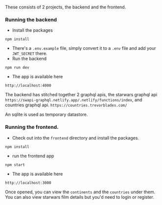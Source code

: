 These consists of 2 projects, the backend and the frontend.

### Running the backend 
- Install the packages 
```
npm install
```
- There's a `.env.example` file, simply convert it to a `.env` file and add your `JWT_SECRET` there.
- Run the backend
```
npm run dev
```
- The app is available here
```
http://localhost:4000
```

The backend has stitched together 2 graphql apis,
the starwars graphql api `https://swapi-graphql.netlify.app/.netlify/functions/index`, and countries graphql api. `https://countries.trevorblades.com/`

An sqlite is used as temporary datastore.

### Running the frontend.
- Check out into the `frontend` directory and install the packages.
```
npm install
```
- run the frontend app
```
npm start
```
- The app is available here
```
http://localhost:3000
```
Once opened, you can view the `continents` and the `countries` under them.
You can also view starwars film details but you'd need to login or register. 

